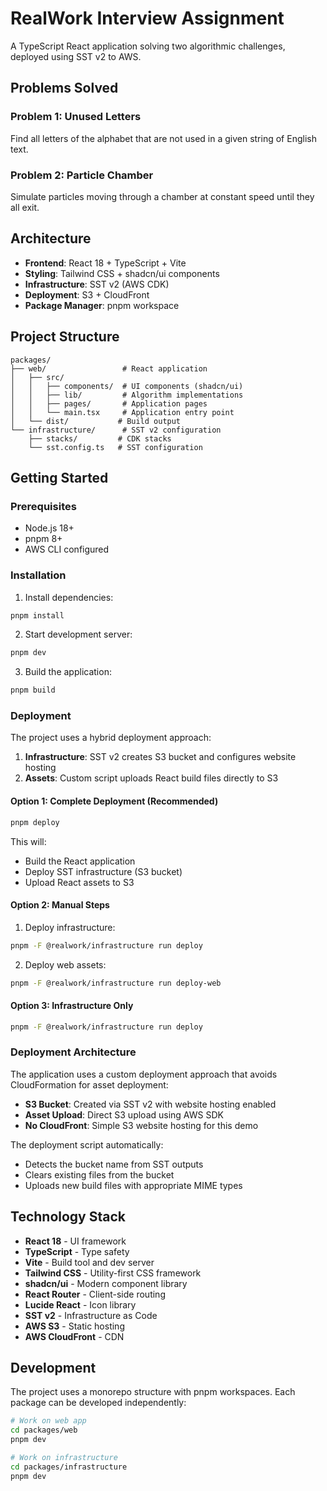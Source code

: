 # RealWork Interview Assignment

A TypeScript React application solving two algorithmic challenges, deployed using SST v2 to AWS.

## Problems Solved

### Problem 1: Unused Letters
Find all letters of the alphabet that are not used in a given string of English text.

### Problem 2: Particle Chamber
Simulate particles moving through a chamber at constant speed until they all exit.

## Architecture

- **Frontend**: React 18 + TypeScript + Vite
- **Styling**: Tailwind CSS + shadcn/ui components
- **Infrastructure**: SST v2 (AWS CDK)
- **Deployment**: S3 + CloudFront
- **Package Manager**: pnpm workspace

## Project Structure

```
packages/
├── web/                 # React application
│   ├── src/
│   │   ├── components/  # UI components (shadcn/ui)
│   │   ├── lib/         # Algorithm implementations
│   │   ├── pages/       # Application pages
│   │   └── main.tsx     # Application entry point
│   └── dist/           # Build output
└── infrastructure/      # SST v2 configuration
    ├── stacks/         # CDK stacks
    └── sst.config.ts   # SST configuration
```

## Getting Started

### Prerequisites
- Node.js 18+
- pnpm 8+
- AWS CLI configured

### Installation

1. Install dependencies:
```bash
pnpm install
```

2. Start development server:
```bash
pnpm dev
```

3. Build the application:
```bash
pnpm build
```

### Deployment

The project uses a hybrid deployment approach:
1. **Infrastructure**: SST v2 creates S3 bucket and configures website hosting
2. **Assets**: Custom script uploads React build files directly to S3

#### Option 1: Complete Deployment (Recommended)
```bash
pnpm deploy
```
This will:
- Build the React application
- Deploy SST infrastructure (S3 bucket)
- Upload React assets to S3

#### Option 2: Manual Steps
1. Deploy infrastructure:
```bash
pnpm -F @realwork/infrastructure run deploy
```

2. Deploy web assets:
```bash
pnpm -F @realwork/infrastructure run deploy-web
```

#### Option 3: Infrastructure Only
```bash
pnpm -F @realwork/infrastructure run deploy
```

### Deployment Architecture

The application uses a custom deployment approach that avoids CloudFormation for asset deployment:

- **S3 Bucket**: Created via SST v2 with website hosting enabled
- **Asset Upload**: Direct S3 upload using AWS SDK
- **No CloudFront**: Simple S3 website hosting for this demo

The deployment script automatically:
- Detects the bucket name from SST outputs
- Clears existing files from the bucket
- Uploads new build files with appropriate MIME types

## Technology Stack

- **React 18** - UI framework
- **TypeScript** - Type safety
- **Vite** - Build tool and dev server
- **Tailwind CSS** - Utility-first CSS framework
- **shadcn/ui** - Modern component library
- **React Router** - Client-side routing
- **Lucide React** - Icon library
- **SST v2** - Infrastructure as Code
- **AWS S3** - Static hosting
- **AWS CloudFront** - CDN

## Development

The project uses a monorepo structure with pnpm workspaces. Each package can be developed independently:

```bash
# Work on web app
cd packages/web
pnpm dev

# Work on infrastructure
cd packages/infrastructure
pnpm dev
```
